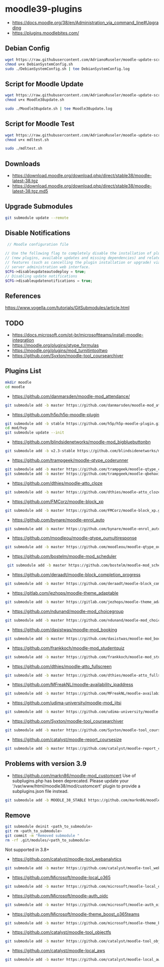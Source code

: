 # moodle39-plugins
- https://docs.moodle.org/38/en/Administration_via_command_line#Upgrading
- https://plugins.moodlebites.com/

## Debian Config
```bash
wget https://raw.githubusercontent.com/AdrianoRuseler/moodle-update-script/master/DebianSystemConfig.sh -O DebianSystemConfig.sh
chmod u+x DebianSystemConfig.sh
sudo ./DebianSystemConfig.sh | tee DebianSystemConfig.log
```

## Script for Moodle Update
```bash
wget https://raw.githubusercontent.com/AdrianoRuseler/moodle-update-script/master/Moodle38update.sh -O Moodle38update.sh
chmod u+x Moodle38update.sh

sudo ./Moodle38update.sh | tee Moodle38update.log
```

## Script for Moodle Test
```bash
wget https://raw.githubusercontent.com/AdrianoRuseler/moodle-update-script/master/mdltest.sh -O mdltest.sh
chmod u+x mdltest.sh

sudo ./mdltest.sh 
```


## Downloads
- https://download.moodle.org/download.php/direct/stable38/moodle-latest-38.tgz
- https://download.moodle.org/download.php/direct/stable38/moodle-latest-38.tgz.md5

## Upgrade Submodules
```bash
git submodule update --remote
```
## Disable Notifications

```php
 // Moodle configuration file
 
// Use the following flag to completely disable the installation of plugins
// (new plugins, available updates and missing dependencies) and related
// features (such as cancelling the plugin installation or upgrade) via the
// server administration web interface.
$CFG->disableupdateautodeploy = true;
// Disabling update notifications
$CFG->disableupdatenotifications = true;
```
## References
https://www.vogella.com/tutorials/GitSubmodules/article.html

## TODO
- https://docs.microsoft.com/pt-br/microsoftteams/install-moodle-integration
- https://moodle.org/plugins/qtype_formulas
- https://moodle.org/plugins/mod_turnitintooltwo
- https://github.com/Syxton/moodle-tool_coursearchiver

## Plugins List

```bash
mkdir moodle
cd moodle
```

- https://github.com/danmarsden/moodle-mod_attendance/
```bash
git submodule add -b master https://github.com/danmarsden/moodle-mod_attendance.git mod/attendance
```

- https://github.com/h5p/h5p-moodle-plugin
```bash
git submodule add -b stable https://github.com/h5p/h5p-moodle-plugin.git mod/hvp
cd mod/hvp
git submodule update --init
```

- https://github.com/blindsidenetworks/moodle-mod_bigbluebuttonbn
```bash
git submodule add -b v2.3-stable https://github.com/blindsidenetworks/moodle-mod_bigbluebuttonbn.git mod/bigbluebuttonbn
```

- https://github.com/trampgeek/moodle-qtype_coderunner
```bash
git submodule add -b master https://github.com/trampgeek/moodle-qtype_coderunner.git question/type/coderunner
git submodule add -b master https://github.com/trampgeek/moodle-qbehaviour_adaptive_adapted_for_coderunner.git question/behaviour/adaptive_adapted_for_coderunner
```

- https://github.com/dthies/moodle-atto_cloze
```bash
git submodule add -b master https://github.com/dthies/moodle-atto_cloze.git lib/editor/atto/plugins/cloze
```


- https://github.com/FMCorz/moodle-block_xp
```bash
git submodule add -b master https://github.com/FMCorz/moodle-block_xp.git blocks/xp
```


- https://github.com/bynare/moodle-enrol_auto
```bash
git submodule add -b master https://github.com/bynare/moodle-enrol_auto.git enrol/auto
```

- https://github.com/moodleou/moodle-qtype_oumultiresponse
```bash
git submodule add -b master https://github.com/moodleou/moodle-qtype_oumultiresponse.git question/type/oumultiresponse
```

- https://github.com/bostelm/moodle-mod_scheduler
```bash
 git submodule add -b master https://github.com/bostelm/moodle-mod_scheduler.git mod/scheduler
```
- https://github.com/deraadt/moodle-block_completion_progress
```bash
git submodule add -b master https://github.com/deraadt/moodle-block_completion_progress.git blocks/completion_progress
```

- https://gitlab.com/jezhops/moodle-theme_adaptable
```bash
git submodule add -b master https://gitlab.com/jezhops/moodle-theme_adaptable.git theme/adaptable
```
- https://github.com/ndunand/moodle-mod_choicegroup

```bash
git submodule add -b master https://github.com/ndunand/moodle-mod_choicegroup.git mod/choicegroup
```

- https://github.com/dasistwas/moodle-mod_booking

```bash
git submodule add -b master https://github.com/dasistwas/moodle-mod_booking.git  mod/booking
```

- https://github.com/frankkoch/moodle-mod_studentquiz
```bash
git submodule add -b master https://github.com/frankkoch/moodle-mod_studentquiz.git mod/studentquiz
```

- https://github.com/dthies/moodle-atto_fullscreen
```bash
git submodule add -b master https://github.com/dthies/moodle-atto_fullscreen.git lib/editor/atto/plugins/fullscreen
```

- https://github.com/MFreakNL/moodle-availability_ipaddress

```bash
git submodule add -b master https://github.com/MFreakNL/moodle-availability_ipaddress.git availability/condition/ipaddress
```

- https://github.com/udima-university/moodle-mod_jitsi

```bash
git submodule add -b master https://github.com/udima-university/moodle-mod_jitsi.git mod/jitsi
```

- https://github.com/Syxton/moodle-tool_coursearchiver
```bash
git submodule add -b master https://github.com/Syxton/moodle-tool_coursearchiver.git admin/tool/coursearchiver
```

- https://github.com/catalyst/moodle-report_coursesize

```bash
git submodule add -b master https://github.com/catalyst/moodle-report_coursesize.git report/coursesize
```
## Problems with version 3.9
- https://github.com/markn86/moodle-mod_customcert
Use of subplugins.php has been deprecated. Please update your '/var/www/html/moodle38/mod/customcert' plugin to provide a subplugins.json file instead.
```bash
git submodule add -b MOODLE_38_STABLE https://github.com/markn86/moodle-mod_customcert.git mod/customcert
```

## Remove
```bash
git submodule deinit <path_to_submodule>
git rm <path_to_submodule>
git commit -m "Removed submodule "
rm -rf .git/modules/<path_to_submodule>
```
Not supported in 3.8+

- https://github.com/catalyst/moodle-tool_webanalytics

```bash
git submodule add -b master https://github.com/catalyst/moodle-tool_webanalytics.git admin/tool/webanalytics
```

- https://github.com/Microsoft/moodle-local_o365
```bash
git submodule add -b master https://github.com/microsoft/moodle-local_o365.git local/o365
```

- https://github.com/Microsoft/moodle-auth_oidc
```bash
git submodule add -b master https://github.com/microsoft/moodle-auth_oidc.git auth/oidc
```

- https://github.com/Microsoft/moodle-theme_boost_o365teams
```bash
git submodule add -b master https://github.com/microsoft/moodle-theme_boost_o365teams.git theme/boost_o365teams
```
- https://github.com/catalyst/moodle-tool_objectfs
```bash
git submodule add -b master https://github.com/catalyst/moodle-tool_objectfs.git admin/tool/objectfs
```

- https://github.com/catalyst/moodle-local_aws

```bash
git submodule add -b master https://github.com/catalyst/moodle-local_aws.git local/aws
```
